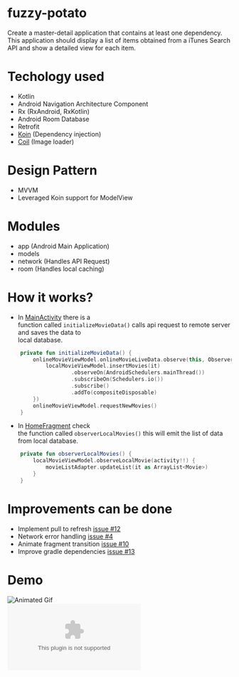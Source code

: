 
# fuzzy-potato  
Create a master-detail application that contains at least one dependency. This application should display a list of items obtained from a iTunes Search API and show a detailed view for each item.  
  
# Techology used  
- Kotlin  
- Android Navigation Architecture Component  
- Rx (RxAndroid, RxKotlin)  
- Android Room Database  
- Retrofit  
- [Koin](https://insert-koin.io) (Dependency injection)  
- [Coil](https://coil-kt.github.io/coil/) (Image loader)
  
# Design Pattern  
- MVVM   
- Leveraged Koin support for ModelView  
  
# Modules  
- app (Android Main Application)  
- models   
- network (Handles API Request)  
- room (Handles local caching)  
  
# How it works?  
- In [MainActivity](/app/src/main/java/com/ceosilvajr/starwars/MainActivity.kt) there is a   
function called `initializeMovieData()` calls api request to remote server and saves the data to   
local database.  

```kotlin 
    private fun initializeMovieData() {
        onlineMovieViewModel.onlineMovieLiveData.observe(this, Observer {
            localMovieViewModel.insertMovies(it)
                    .observeOn(AndroidSchedulers.mainThread())
                    .subscribeOn(Schedulers.io())
                    .subscribe()
                    .addTo(compositeDisposable)
        })
        onlineMovieViewModel.requestNewMovies()
    }
```  
 
- In [HomeFragment](/app/src/main/java/com/ceosilvajr/starwars/fragments/HomeFragment.kt) check   
the function called `observerLocalMovies()` this will emit the list of data from local database.  

```kotlin 
    private fun observerLocalMovies() {
        localMovieViewModel.observeLocalMovie(activity!!) {
            movieListAdapter.updateList(it as ArrayList<Movie>)
        }
    }
```  
  
# Improvements can be done  
- Implement pull to refresh [issue #12](https://github.com/ceosilvajr/fuzzy-potato/issues/12)
- Network error handling [issue #4](https://github.com/ceosilvajr/fuzzy-potato/issues/11])
- Animate fragment transition [issue #10](https://github.com/ceosilvajr/fuzzy-potato/issues/10)
- Improve gradle dependencies [issue #13](https://github.com/ceosilvajr/fuzzy-potato/issues/13)

# Demo  
![Animated Gif](/art/demo.gif)  
![Workin APK](/art/app.apk)  

  